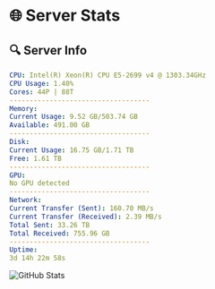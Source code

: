 # 🌐 Server Stats
## 🔍 Server Info
```yaml
CPU: Intel(R) Xeon(R) CPU E5-2699 v4 @ 1303.34GHz
CPU Usage: 1.40%
Cores: 44P | 88T
-----------------------------------
Memory:
Current Usage: 9.52 GB/503.74 GB
Available: 491.00 GB
-----------------------------------
Disk:
Current Usage: 16.75 GB/1.71 TB
Free: 1.61 TB
-----------------------------------
GPU:
No GPU detected
-----------------------------------
Network:
Current Transfer (Sent): 160.70 MB/s
Current Transfer (Received): 2.39 MB/s
Total Sent: 33.26 TB
Total Received: 755.96 GB
-----------------------------------
Uptime:
3d 14h 22m 58s
```
![GitHub Stats](https://img.shields.io/badge/Updated-2025-02-11_13:06:16-blue)